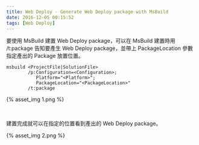 ```yaml
---
title: Web Deploy - Generate Web Deploy package with MsBuild
date: 2016-12-05 00:15:52
tags: [Web Deploy]
---
```


要使用 MsBuild 建置 Web Deploy package，可以在 MsBuild 建置時用 /t:package 告知要產生 Web Deploy package，並帶上 PackageLocation 參數指定產出的 Package 放置位置。  

<!-- More -->

    msbuild <ProjectFile|SolutionFile> 
            /p:Configuration=<Configuration>;
               Platform="<Platform>";
               PackageLocation="<PackageLocation>" 
            /t:package

{% asset_img 1.png %}

<br/>


建置完成就可以在指定的位置看到產出的 Web Deploy package。  

{% asset_img 2.png %}

<br/>
